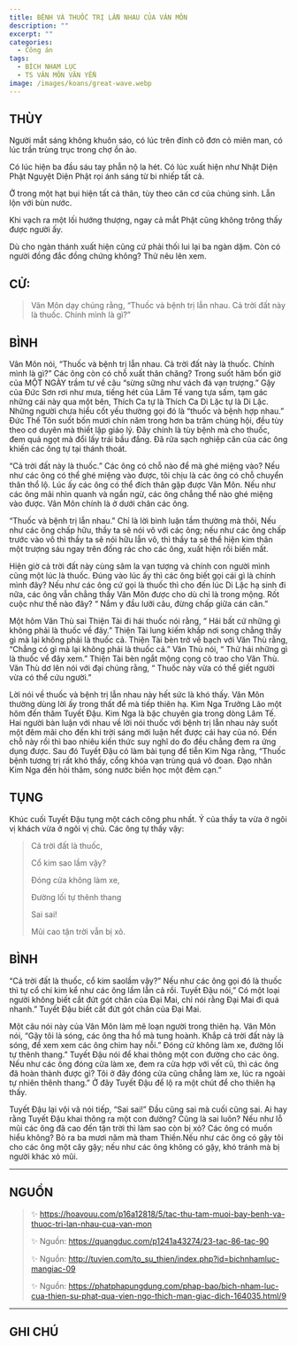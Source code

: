 ```yaml
---
title: BỆNH VÀ THUỐC TRỊ LẪN NHAU CỦA VÂN MÔN
description: ""
excerpt: ""
categories:
  - Công án
tags:
  - BÍCH NHAM LỤC
  - TS VÂN MÔN VĂN YỂN
image: /images/koans/great-wave.webp
---
```


## THÙY

Người mắt sáng không khuôn sáo, có lúc trên đỉnh cô đơn cỏ miên man, có lúc trần trùng trục trong chợ ồn ào. 

Có lúc hiện ba đầu sáu tay phẫn nộ la hét. Có lúc xuất hiện như Nhật Diện Phật Nguyệt Diện Phật rọi ánh sáng từ bi nhiếp tất cả. 

Ở trong một hạt bụi hiện tất cả thân, tùy theo căn cơ của chúng sinh. Lẫn lộn với bùn nước. 

Khi vạch ra một lối hướng thượng, ngay cả mắt Phật cũng không trông thấy được người ấy. 

Dù cho ngàn thánh xuất hiện cũng cứ phải thối lui lại ba ngàn dặm. Còn có người đồng đắc đồng chứng không? Thử nêu lên xem.

## CỬ:

> Vân Môn dạy chúng rằng, “Thuốc và bệnh trị lẫn nhau. Cả trời đất này là thuốc. Chính mình là gì?”

## BÌNH

Vân Môn nói, “Thuốc và bệnh trị lẫn nhau. Cả trời đất này là thuốc. Chính mình là gì?” Các ông còn có chỗ xuất thân chăng? Trong suốt hăm bốn giờ của MỘT NGÀY trầm tư về câu “sừng sững như vách đá vạn trượng.” Gậy của Đức Sơn rơi như mưa, tiếng hét của Lâm Tế vang tựa sấm, tạm gác những cái này qua một bên, Thích Ca tự là Thích Ca Di Lặc tự là Di Lặc. Những người chưa hiểu cốt yếu thường gọi đó là “thuốc và bệnh hợp nhau.” Đức Thế Tôn suốt bốn mươi chín năm trong hơn ba trăm chúng hội, đều tùy theo cơ duyên mà thiết lập giáo lý. Đây chính là tùy bệnh mà cho thuốc, đem quả ngọt mà đổi lấy trái bầu đắng. Đã rửa sạch nghiệp căn của các ông khiến các ông tự tại thánh thoát.

“Cả trời đất này là thuốc.” Các ông có chỗ nào để mà ghé miệng vào? Nếu như các ông có thể ghé miệng vào được, tôi chịu là các ông có chỗ chuyển thân thổ lộ. Lúc ấy các ông có thể đích thân gặp được Vân Môn. Nếu như các ông mãi nhìn quanh và ngần ngừ, các ông chẳng thể nào ghé miệng vào được. Vân Môn chính là ở dưới chân các ông.

“Thuốc và bệnh trị lẫn nhau.” Chỉ là lời bình luận tầm thường mà thôi, Nếu như các ông chấp hữu, thầy ta sẽ nói vô với các ông; nếu như các ông chấp trước vào vô thì thầy ta sẽ nói hữu lẫn vô, thì thầy ta sẽ thể hiện kim thân một trượng sáu ngay trên đống rác cho các ông, xuất hiện rồi biến mất.

Hiện giờ cả trời đất này cùng sâm la vạn tượng và chính con người mình cũng một lúc là thuốc. Đúng vào lúc ấy thì các ông biết gọi cái gì là chính mình đây? Nếu như các ông cứ gọi là thuốc thì cho đến lúc Di Lặc hạ sinh đi nữa, các ông vẫn chẳng thấy Vân Môn được cho dù chỉ là trong mộng. Rốt cuộc như thế nào đây? “ Nắm y đầu lưỡi câu, đừng chấp giữa cán cân.”

Một hôm Văn Thù sai Thiện Tài đi hái thuốc nói rằng, “ Hái bất cứ những gì không phải là thuốc về đây.” Thiện Tài lung kiếm khắp nơi song chẳng thấy gì mà lại không phải là thuốc cả. Thiện Tài bèn trở về bạch với Văn Thù rằng, “Chẳng có gì mà lại không phải là thuốc cả.” Văn Thù nói, “ Thử hái những gì là thuốc vể đây xem.” Thiện Tài bèn ngắt mộng cọng cỏ trao cho Văn Thù. Văn Thù dơ lên nói với đại chúng rằng, “ Thuốc này vừa có thể giết người vừa có thể cứu người.”

Lời nói về thuốc và bệnh trị lẫn nhau này hết sức là khó thấy. Vân Môn thường dùng lời ấy trong thất để mà tiếp thiên hạ. Kim Nga Trưởng Lão một hôm đến thăm Tuyết Đậu. Kim Nga là bậc chuyên gia trong dòng Lâm Tế. Hai người bàn luận với nhau về lời nói thuốc với bệnh trị lẫn nhau này suốt một đêm mãi cho đến khi trời sáng mới luận hết được cái hay của nó. Đến chỗ này rồi thì bao nhiêu kiến thức suy nghĩ do đo đều chẳng đem ra ứng dụng được. Sau đó Tuyết Đậu có làm bài tụng để tiễn Kim Nga rằng, “Thuốc bệnh tương trị rất khó thấy, cổng khóa vạn trùng quá vô đoan. Đạo nhân Kim Nga đến hỏi thăm, sóng nước biển học một đêm cạn.”

## TỤNG

Khúc cuối Tuyết Đậu tụng một cách công phu nhất. Ý của thầy ta vừa ở ngôi vị khách vừa ở ngôi vị chủ. Các ông tự thấy vậy:

> Cả trời đất là thuốc,
>
> Cổ kim sao lầm vậy?
>
> Đóng cửa không làm xe,
>
> Đường lối tự thênh thang
>
> Sai sai!
>
> Mũi cao tận trời vẫn bị xỏ.

## BÌNH

“Cả trời đất là thuốc, cổ kim saolầm vậy?” Nếu như các ông gọi đó là thuốc thì tự cổ chí kim kể như các ông lầm lẫn cả rồi. Tuyết Đậu nói,” Có một loại người không biết cắt đứt gót chân của Đại Mai, chỉ nói rằng Đại Mai đi quá nhanh.” Tuyết Đậu biết cắt đứt gót chân của Đại Mai.

Một câu nói này của Vân Môn làm mê loạn người trong thiên hạ. Vân Môn nói, “Gậy tôi là sóng, các ông tha hồ mà tung hoành. Khắp cả trời đất này là sóng, để xem xem các ông chìm hay nỗi.” Đóng cử không làm xe, đường lối tự thênh thang.” Tuyết Đậu nói để khai thông một con đường cho các ông. Nếu như các ông đóng cửa làm xe, đem ra cửa hợp với vết cũ, thì các ông đã hoàn thành được gì? Tôi ở đây đóng cửa cũng chẳng làm xe, lúc ra ngoài tự nhiên thênh thang.” Ở đây Tuyết Đậu để lộ ra một chút để cho thiên hạ thấy.

Tuyết Đậu lại vội vã nói tiếp, “Sai sai!” Đầu cũng sai mà cuối cũng sai. Ai hay rằng Tuyết Đậu khai thông ra một con đường? Cũng là sai luôn? Nếu như lỗ mũi các ông đã cao đến tận trời thì làm sao còn bị xỏ? Các ông có muốn hiểu không? Bỏ ra ba mươi năm mà tham Thiền.Nếu như các ông có gậy tôi cho các ông một cây gậy; nếu như các ông không có gậy, khó tránh mà bị người khác xỏ mũi.

<hr class="blog-rule" />

## NGUỒN

> ✨ https://hoavouu.com/p16a12818/5/tac-thu-tam-muoi-bay-benh-va-thuoc-tri-lan-nhau-cua-van-mon
>
> ✨ Nguồn: https://quangduc.com/p1241a43274/23-tac-86-tac-90
>
> ✨ Nguồn: http://tuvien.com/to_su_thien/index.php?id=bichnhamluc-mangiac-09
>
> ✨ Nguồn: https://phatphapungdung.com/phap-bao/bich-nham-luc-cua-thien-su-phat-qua-vien-ngo-thich-man-giac-dich-164035.html/9

<hr class="blog-rule" />

## GHI CHÚ

[^1]: ⭐️ <a href="/masters/Yunmen-Wenyan" target="_blank">🔗 TS VÂN MÔN VĂN YỂN</a>
